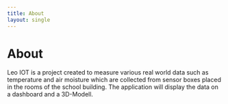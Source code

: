 ```yaml
---
title: About
layout: single
---
```


# About

Leo IOT is a project created to measure various real world data such as temperature and air moisture which are collected from sensor boxes placed in the rooms of the school building. The application will display the data on a dashboard and a 3D-Modell.
